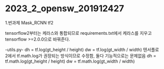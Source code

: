 # 2023_2_opensw_201912427

1.번과제 Mask_RCNN tf2

tensorflow2부터는 케라스와 통합되므로 requirements.txt에서 케라스를 지우고 tensorflow >=2.0.0으로 바꿔준다.

-utils.py-
    dh = tf.log(gt_height / height)
    dw = tf.log(gt_width / width)
    텐서플로2에서 tf.math.log가 권장되는 방식이므로 수정함, 둘다 기능적으로는 문제없음
    dh = tf.math.log(gt_height / height)
    dw = tf.math.log(gt_width / width)
